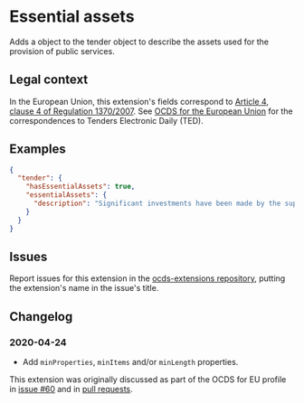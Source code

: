 # Essential assets

Adds a object to the tender object to describe the assets used for the provision of public services.

## Legal context

In the European Union, this extension's fields correspond to [Article 4, clause 4 of Regulation 1370/2007](https://eur-lex.europa.eu/legal-content/EN/TXT/?uri=CELEX%3A32007R1370). See [OCDS for the European Union](http://standard.open-contracting.org/profiles/eu/master/en/) for the correspondences to Tenders Electronic Daily (TED).

## Examples

```json
{
  "tender": {
    "hasEssentialAssets": true,
    "essentialAssets": {
      "description": "Significant investments have been made by the supplier in the past years and will continue to be so in the future, which will pay for themselves over a period of time well beyond the period of the contract. It includes the purchase of new vehicles, the maintenance of the modernization of the existing fleet and the renovation of the vehicle depots."
    }
  }
}
```

## Issues

Report issues for this extension in the [ocds-extensions repository](https://github.com/open-contracting/ocds-extensions/issues), putting the extension's name in the issue's title.

## Changelog

### 2020-04-24

* Add `minProperties`, `minItems` and/or `minLength` properties.

This extension was originally discussed as part of the OCDS for EU profile in [issue #60](https://github.com/open-contracting-extensions/european-union/issues/60) and in [pull requests](https://github.com/open-contracting-extensions/ocds_essentialAssets_extension/pulls?q=is%3Apr+is%3Aclosed).

